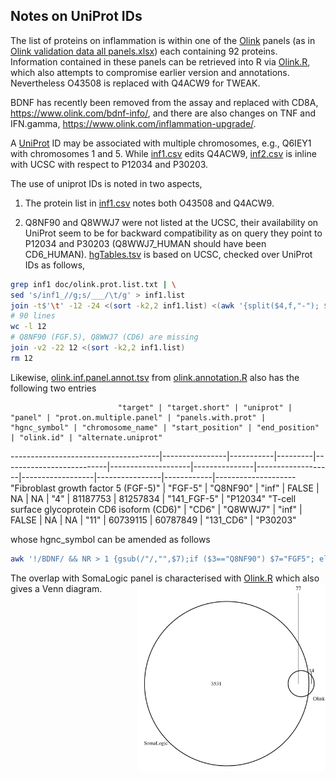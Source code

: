 ## Notes on UniProt IDs

The list of proteins on inflammation is within one of the [Olink](https://www.olink.com/products/) panels (as in [Olink validation data all panels.xlsx](doc/Olink%20validation%20data%20all%20panels.xlsx)) each containing 92 proteins. Information contained in these panels can be retrieved into R via [Olink.R](Olink.R), which also attempts to compromise earlier version and annotations. Nevertheless O43508 is replaced with Q4ACW9 for TWEAK.

BDNF has recently been removed from the assay and replaced with CD8A, https://www.olink.com/bdnf-info/, and there are also changes on TNF and IFN.gamma, https://www.olink.com/inflammation-upgrade/.

A [UniProt](https://www.uniprot.org/) ID may be associated with multiple chromosomes, e.g., Q6IEY1 with chromosomes 1 and 5. While [inf1.csv](inf1.csv) 
edits Q4ACW9, [inf2.csv](inf2.csv) is inline with UCSC with respect to P12034 and P30203.

The use of uniprot IDs is noted in two aspects,

1. The protein list in [inf1.csv](inf1.csv) notes both O43508 and Q4ACW9.

2. Q8NF90 and Q8WWJ7 were not listed at the UCSC, their availability on UniProt seem to be for backward compatibility as on query they 
point to P12034 and P30203 (Q8WWJ7_HUMAN should have been CD6_HUMAN). [hgTables.tsv](hgTables.tsv) is based on UCSC, checked over
UniProt IDs as follows,
```bash
grep inf1 doc/olink.prot.list.txt | \
sed 's/inf1_//g;s/___/\t/g' > inf1.list
join -t$'\t' -12 -24 <(sort -k2,2 inf1.list) <(awk '{split($4,f,"-"); $4=f[1]; if(!index($1,"_")) print}' OFS='\t' doc/hgTables.tsv | sort -k4,4) > 12
# 90 lines
wc -l 12
# Q8NF90 (FGF.5), Q8WWJ7 (CD6) are missing
join -v2 -22 12 <(sort -k2,2 inf1.list)
rm 12
```
Likewise, [olink.inf.panel.annot.tsv](olink.inf.panel.annot.tsv) from [olink.annotation.R](olink.annotation.R) also has the following two entries

                            "target" | "target.short" | "uniprot" | "panel" | "prot.on.multiple.panel" | "panels.with.prot" | "hgnc_symbol" | "chromosome_name" | "start_position" | "end_position" | "olink.id" | "alternate.uniprot"
-------------------------------------|----------------|-----------|---------|--------------------------|--------------------|---------------|-------------------|------------------|----------------|------------|--------------------
"Fibroblast growth factor 5 (FGF-5)" | "FGF-5" | "Q8NF90" | "inf" | FALSE | NA | NA | "4" | 81187753 | 81257834 | "141_FGF-5" | "P12034"
"T-cell surface glycoprotein CD6 isoform (CD6)" | "CD6" | "Q8WWJ7" | "inf" | FALSE | NA | NA | "11" | 60739115 | 60787849 | "131_CD6" | "P30203"

whose hgnc_symbol can be amended as follows
```bash
awk '!/BDNF/ && NR > 1 {gsub(/"/,"",$7);if ($3=="Q8NF90") $7="FGF5"; else if ($3=="Q8WWJ7") $7="CD6"};1' FS='\t' OFS='\t' doc/olink.inf.panel.annot.tsv
```
The overlap with SomaLogic panel is characterised with [Olink.R](Olink.R) which also gives a Venn diagram.
<img src="Olink-SomaLogic-Venn-diagram.png" width="300" height="300" align="right">
